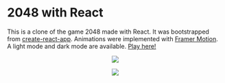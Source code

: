 # 2048 with React

This is a clone of the game 2048 made with React. It was bootstrapped from <a href="https://github.com/facebook/create-react-app">create-react-app</a>. Animations were implemented with <a href="https://www.framer.com/motion/">Framer Motion</a>. A light mode and dark mode are available. <a href="https://sandylcruz.github.io/2048/">Play here!</a>

<p align="center">
<img src="https://user-images.githubusercontent.com/60662264/120948951-3cd96000-c6f8-11eb-8935-a212332cd5ab.gif" /)
</p>

<p align="center">
<img src="https://user-images.githubusercontent.com/60662264/121050212-3e913b00-c76d-11eb-9266-a204ba0aef2b.gif" />
</p>
